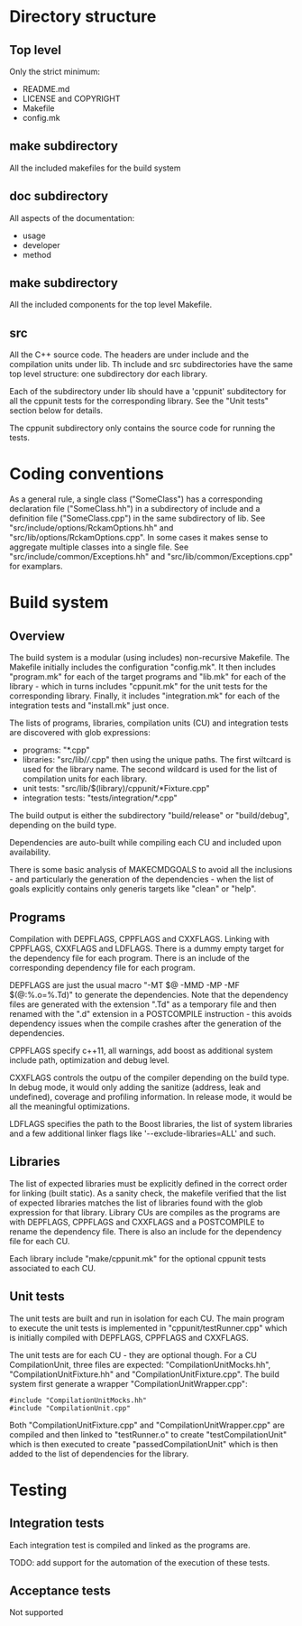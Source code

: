 
# Directory structure

## Top level

Only the strict minimum:

* README.md
* LICENSE and COPYRIGHT
* Makefile
* config.mk

## make subdirectory

All the included makefiles for the build system

## doc subdirectory

All aspects of the documentation:

* usage
* developer
* method

## make subdirectory

All the included components for the top level Makefile.

## src

All the C++ source code. The headers are under include and the compilation units under lib.
Th include and src subdirectories have the same top level structure: one subdirectory dor each
library.

Each of the subdirectory under lib should have a 'cppunit' subditectory for all the cppunit
tests for the corresponding library. See the "Unit tests" section below for details.

The cppunit subdirectory only contains the source code for running the tests.

# Coding conventions

As a general rule, a single class ("SomeClass") has a corresponding declaration file ("SomeClass.hh")
in a subdirectory of include and a definition file ("SomeClass.cpp") in the same subdirectory of lib.
See "src/include/options/RckamOptions.hh" and "src/lib/options/RckamOptions.cpp".
In some cases it makes sense to aggregate multiple classes into a single file.
See "src/include/common/Exceptions.hh" and "src/lib/common/Exceptions.cpp" for examplars.

# Build system

## Overview

The build system is a modular (using includes) non-recursive Makefile.
The Makefile initially includes the configuration "config.mk". It then includes "program.mk" for each of
the target programs and "lib.mk" for each of the library - which in turns includes "cppunit.mk" for the unit
tests for the corresponding library. Finally, it includes "integration.mk" for each of the integration
tests and "install.mk" just once.

The lists of programs, libraries, compilation units (CU) and integration tests are discovered with glob expressions:

* programs: "*.cpp"
* libraries: "src/lib/*/*.cpp" then using the unique paths. The first wiltcard is used for the library name. The
  second wildcard is used for the list of compilation units for each library.
* unit tests: "src/lib/$(library)/cppunit/*Fixture.cpp"
* integration tests: "tests/integration/*.cpp"

The build output is either the subdirectory "build/release" or "build/debug", depending on the build type.

Dependencies are auto-built while compiling each CU and included upon availability.

There is some basic analysis of MAKECMDGOALS to avoid all the inclusions - and particularly the generation of
the dependencies - when the list of goals explicitly contains only generis targets like "clean" or "help".

## Programs

Compilation with DEPFLAGS, CPPFLAGS and CXXFLAGS. Linking with CPPFLAGS, CXXFLAGS and LDFLAGS. There is a dummy
empty target for the dependency file for each program.  There is an include of the corresponding dependency file
for each program.

DEPFLAGS are just the usual macro "-MT $@ -MMD -MP -MF $(@:%.o=%.Td)" to generate the dependencies. Note that
the dependency files are generated with the extension ".Td" as a temporary file and then renamed with the ".d"
extension in a POSTCOMPILE instruction - this avoids dependency issues when the compile crashes after the
generation of the dependencies.

CPPFLAGS specify c++11, all warnings, add boost as additional system include path, optimization and debug level.

CXXFLAGS controls the outpu of the compiler depending on the build type. In debug mode, it would only adding the 
sanitize (address, leak and undefined), coverage and profiling information. In release mode, it would be all the
meaningful optimizations.

LDFLAGS specifies the path to the Boost libraries, the list of system libraries and a few additional linker
flags like '--exclude-libraries=ALL' and such.

## Libraries

The list of expected libraries must be explicitly defined in the correct order for linking (built static). As
a sanity check, the makefile verified that the list of expected libraries matches the list of libraries found
with the glob expression for that library. Library CUs are compiles as the programs are with DEPFLAGS, CPPFLAGS
and CXXFLAGS and a POSTCOMPILE to rename the dependency file. There is also an include for the dependency file
for each CU.

Each library include "make/cppunit.mk" for the optional cppunit tests associated to each CU.

## Unit tests

The unit tests are built and run in isolation for each CU. The main program to execute the unit tests is 
implemented in "cppunit/testRunner.cpp" which is initially compiled with DEPFLAGS, CPPFLAGS and CXXFLAGS.

The unit tests are for each CU - they are optional though. For a CU CompilationUnit, three files are expected:
"CompilationUnitMocks.hh", "CompilationUnitFixture.hh" and "CompilationUnitFixture.cpp". The build system first
generate a wrapper "CompilationUnitWrapper.cpp":

    #include "CompilationUnitMocks.hh"
    #include "CompilationUnit.cpp"

Both "CompilationUnitFixture.cpp" and "CompilationUnitWrapper.cpp" are compiled and then linked to "testRunner.o"
to create "testCompilationUnit" which is then executed to create "passedCompilationUnit" which is then added to 
the list of dependencies for the library.

# Testing

## Integration tests

Each integration test is compiled and linked as the programs are. 

TODO: add support for the automation of the execution of these tests.

## Acceptance tests

Not supported

